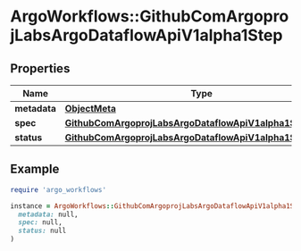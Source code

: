 # ArgoWorkflows::GithubComArgoprojLabsArgoDataflowApiV1alpha1Step

## Properties

| Name | Type | Description | Notes |
| ---- | ---- | ----------- | ----- |
| **metadata** | [**ObjectMeta**](ObjectMeta.md) |  | [optional] |
| **spec** | [**GithubComArgoprojLabsArgoDataflowApiV1alpha1StepSpec**](GithubComArgoprojLabsArgoDataflowApiV1alpha1StepSpec.md) |  | [optional] |
| **status** | [**GithubComArgoprojLabsArgoDataflowApiV1alpha1StepStatus**](GithubComArgoprojLabsArgoDataflowApiV1alpha1StepStatus.md) |  | [optional] |

## Example

```ruby
require 'argo_workflows'

instance = ArgoWorkflows::GithubComArgoprojLabsArgoDataflowApiV1alpha1Step.new(
  metadata: null,
  spec: null,
  status: null
)
```

